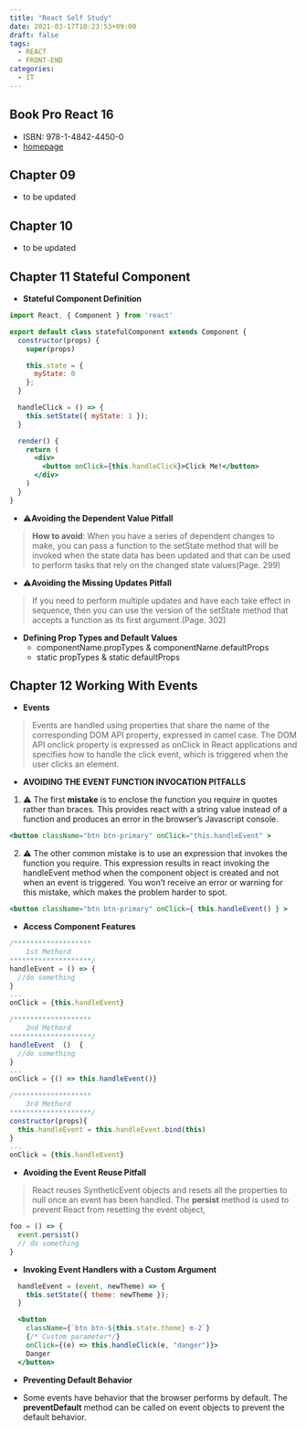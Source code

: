```yaml
---
title: "React Self Study"
date: 2021-03-17T10:23:53+09:00
draft: false
tags:
  - REACT
  - FRONT-END
categories: 
  - IT
---
```


## Book **Pro React 16**

- ISBN: 978-1-4842-4450-0
- [homepage](https://www.apress.com/gp/book/9781484244500)

## Chapter 09

- to be updated

## Chapter 10

- to be updated

## Chapter 11 Stateful Component

- **Stateful Component Definition**

```jsx
import React, { Component } from 'react'

export default class statefulComponent extends Component {
  constructor(props) {
    super(props)

    this.state = {
      myState: 0
    };
  }

  handleClick = () => {
    this.setState({ myState: 1 });
  }

  render() {
    return (
      <div>
        <button onClick={this.handleClick}>Click Me!</button>
      </div>
    )
  }
}

```

- :warning:**Avoiding the Dependent Value Pitfall**

 > **How to avoid**: When you have a series of dependent changes to make, you can pass a function to the setState method that will be invoked when the state data has been updated and that can be used to perform tasks that rely on the changed state values(Page. 299)

- :warning:**Avoiding the Missing Updates Pitfall**

 >If you need to perform multiple updates and have each take effect in sequence, then you can use the version of the setState method that accepts a function as its first argument.(Page. 302)

- **Defining Prop Types and Default Values**
  - componentName.propTypes & componentName.defaultProps
  - static propTypes & static defaultProps

## Chapter 12 Working With Events

- **Events**

> Events are handled using properties that share the name of the corresponding DOM API property, expressed in camel case. The DOM API onclick property is expressed as onClick in React applications and specifies how to handle the click event, which is triggered when the user clicks an element. 

- **AVOIDING THE EVENT FUNCTION INVOCATION PITFALLS**

1. :warning: The first **mistake** is to enclose the function you require in quotes rather than braces. This provides react with a string value instead of a function and produces an error in the browser’s Javascript console.

```jsx
<button className="btn btn-primary" onClick="this.handleEvent" >
```

2. :warning: The other common mistake is to use an expression that invokes the function you require. This expression results in react invoking the handleEvent method when the component object is created and not when an event is triggered. You won’t receive an error or warning for this mistake, which makes the problem harder to spot.

```jsx
<button className="btn btn-primary" onClick={ this.handleEvent() } >
```

- **Access Component Features**

```jsx
/*******************
    1st Methord
********************/
handleEvent = () => {
  //do something
}
...
onClick = {this.handleEvent}

/*******************
    2nd Methord
********************/
handleEvent  ()  {
  //do something
}
...
onClick = {() => this.handleEvent()}

/*******************
    3rd Methord
********************/
constructor(props){
  this.handleEvent = this.handleEvent.bind(this)
}
...
onClick = {this.handleEvent}
```

- **Avoiding the Event Reuse Pitfall**

> React reuses SyntheticEvent objects and resets all the properties to null once an event has been handled. The **persist** method is used to prevent React from resetting the event object,

```jsx
foo = () => {
  event.persist()
  // do something
}
```

- **Invoking Event Handlers with a Custom Argument**

```jsx
  handleEvent = (event, newTheme) => {
    this.setState({ theme: newTheme });
  }

  <button
    className={`btn btn-${this.state.theme} m-2`}
    {/* Custom parameter*/}
    onClick={(e) => this.handleClick(e, "danger")}>
    Danger
  </button>

```

- **Preventing Default Behavior**

- Some events have behavior that the browser performs by default. The **preventDefault** method can be called on event objects to prevent the default behavior.
